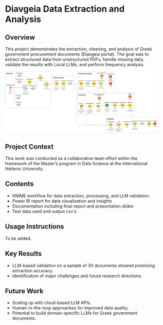 # Diavgeia Data Extraction and Analysis

## Overview
This project demonstrates the extraction, cleaning, and analysis of Greek government procurement documents (Diavgeia portal). The goal was to extract structured data from unstructured PDFs, handle missing data, validate the results with Local LLMs, and perform frequency analysis.

![Workflow Diagram](./images/workflow.png)

## Project Context
This work was conducted as a collaborative team effort within the framework of the Master’s program in Data Science at the International Hellenic University.

## Contents
- KNIME workflow for data extraction, processing, and LLM validation.
- Power BI report for data visualization and insights
- Documentation including final report and presentation slides
- Test data used and output csv's

## Usage Instructions
To be added.

## Key Results
- LLM-based validation on a sample of 30 documents showed promising extraction accuracy.
- Identification of major challenges and future research directions.

## Future Work
- Scaling up with cloud-based LLM APIs.
- Human-in-the-loop approaches for improved data quality.
- Potential to build domain-specific LLMs for Greek government documents.
